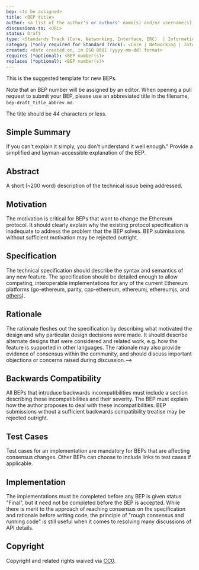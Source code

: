 ```yaml
---
bep: <to be assigned>
title: <BEP title>
author: <a list of the author's or authors' name(s) and/or username(s), or name(s) and email(s), e.g. (use with the parentheses or triangular brackets): FirstName LastName (@GitHubUsername), FirstName LastName <foo@bar.com>, FirstName (@GitHubUsername) and GitHubUsername (@GitHubUsername)>
discussions-to: <URL>
status: Draft
type: <Standards Track (Core, Networking, Interface, ERC)  | Informational | Meta>
category (*only required for Standard Track): <Core | Networking | Interface | ERC>
created: <date created on, in ISO 8601 (yyyy-mm-dd) format>
requires (*optional): <BEP number(s)>
replaces (*optional): <BEP number(s)>
---
```


<!--You can leave these HTML comments in your merged BEP and delete the visible duplicate text guides, they will not appear and may be helpful to refer to if you edit it again. This is the suggested template for new BEPs. Note that an BEP number will be assigned by an editor. When opening a pull request to submit your BEP, please use an abbreviated title in the filename, `eip-draft_title_abbrev.md`. The title should be 44 characters or less.-->
This is the suggested template for new BEPs.

Note that an BEP number will be assigned by an editor. When opening a pull request to submit your BEP, please use an abbreviated title in the filename, `bep-draft_title_abbrev.md`.

The title should be 44 characters or less.

## Simple Summary
<!--"If you can't explain it simply, you don't understand it well enough." Provide a simplified and layman-accessible explanation of the BEP.-->
If you can't explain it simply, you don't understand it well enough." Provide a simplified and layman-accessible explanation of the BEP.

## Abstract
<!--A short (~200 word) description of the technical issue being addressed.-->
A short (~200 word) description of the technical issue being addressed.

## Motivation
<!--The motivation is critical for BEPs that want to change the Ethereum protocol. It should clearly explain why the existing protocol specification is inadequate to address the problem that the BEP solves. BEP submissions without sufficient motivation may be rejected outright.-->
The motivation is critical for BEPs that want to change the Ethereum protocol. It should clearly explain why the existing protocol specification is inadequate to address the problem that the BEP solves. BEP submissions without sufficient motivation may be rejected outright.

## Specification
<!--The technical specification should describe the syntax and semantics of any new feature. The specification should be detailed enough to allow competing, interoperable implementations for any of the current Ethereum platforms (go-ethereum, parity, cpp-ethereum, ethereumj, ethereumjs, and [others](https://github.com/ethereum/wiki/wiki/Clients)).-->
The technical specification should describe the syntax and semantics of any new feature. The specification should be detailed enough to allow competing, interoperable implementations for any of the current Ethereum platforms (go-ethereum, parity, cpp-ethereum, ethereumj, ethereumjs, and [others](https://github.com/ethereum/wiki/wiki/Clients)).

## Rationale
<!--The rationale fleshes out the specification by describing what motivated the design and why particular design decisions were made. It should describe alternate designs that were considered and related work, e.g. how the feature is supported in other languages. The rationale may also provide evidence of consensus within the community, and should discuss important objections or concerns raised during discussion.-->
The rationale fleshes out the specification by describing what motivated the design and why particular design decisions were made. It should describe alternate designs that were considered and related work, e.g. how the feature is supported in other languages. The rationale may also provide evidence of consensus within the community, and should discuss important objections or concerns raised during discussion.-->

## Backwards Compatibility
<!--All BEPs that introduce backwards incompatibilities must include a section describing these incompatibilities and their severity. The BEP must explain how the author proposes to deal with these incompatibilities. BEP submissions without a sufficient backwards compatibility treatise may be rejected outright.-->
All BEPs that introduce backwards incompatibilities must include a section describing these incompatibilities and their severity. The BEP must explain how the author proposes to deal with these incompatibilities. BEP submissions without a sufficient backwards compatibility treatise may be rejected outright.

## Test Cases
<!--Test cases for an implementation are mandatory for BEPs that are affecting consensus changes. Other BEPs can choose to include links to test cases if applicable.-->
Test cases for an implementation are mandatory for BEPs that are affecting consensus changes. Other BEPs can choose to include links to test cases if applicable.

## Implementation
<!--The implementations must be completed before any BEP is given status "Final", but it need not be completed before the BEP is accepted. While there is merit to the approach of reaching consensus on the specification and rationale before writing code, the principle of "rough consensus and running code" is still useful when it comes to resolving many discussions of API details.-->
The implementations must be completed before any BEP is given status "Final", but it need not be completed before the BEP is accepted. While there is merit to the approach of reaching consensus on the specification and rationale before writing code, the principle of "rough consensus and running code" is still useful when it comes to resolving many discussions of API details.

## Copyright
Copyright and related rights waived via [CC0](https://creativecommons.org/publicdomain/zero/1.0/).
